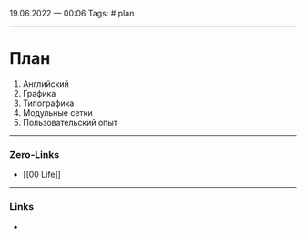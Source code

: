 19.06.2022 — 00:06
Tags: # plan

---
# План
1.  Английский
2. Графика
3. Типографика
4. Модульные сетки
5. Пользовательский опыт


---
### Zero-Links
- [[00 Life]]

---
### Links
- 
